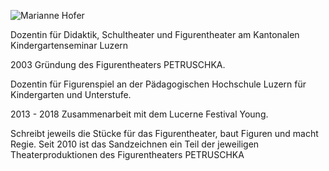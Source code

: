 ![Marianne Hofer](https://new.schlosswochen.ch/assets/images/team-marianne.jpg "Marianne Hofer")

Dozentin für Didaktik, Schultheater und Figurentheater am Kantonalen Kindergartenseminar Luzern

2003 Gründung des Figurentheaters PETRUSCHKA.

Dozentin für Figurenspiel an der Pädagogischen Hochschule Luzern für Kindergarten und Unterstufe.

2013 - 2018 Zusammenarbeit mit dem Lucerne Festival Young.

Schreibt jeweils die Stücke für das Figurentheater, baut Figuren und macht Regie. Seit 2010 ist das Sandzeichnen ein Teil der jeweiligen Theaterproduktionen des Figurentheaters PETRUSCHKA
